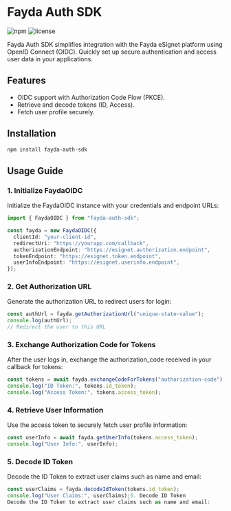 # Fayda Auth SDK

![npm](https://img.shields.io/npm/v/fayda-auth-sdk)
![license](https://img.shields.io/npm/l/fayda-auth-sdk)

Fayda Auth SDK simplifies integration with the Fayda eSignet platform using OpenID Connect (OIDC). Quickly set up secure authentication and access user data in your applications.

## Features
- OIDC support with Authorization Code Flow (PKCE).
- Retrieve and decode tokens (ID, Access).
- Fetch user profile securely.

## Installation
```bash
npm install fayda-auth-sdk
```
## Usage Guide
### 1. Initialize FaydaOIDC

Initialize the FaydaOIDC instance with your credentials and endpoint URLs:

```typescript
import { FaydaOIDC } from "fayda-auth-sdk";

const fayda = new FaydaOIDC({
  clientId: "your-client-id",
  redirectUri: "https://yourapp.com/callback",
  authorizationEndpoint: "https://esignet.authorization.endpoint",
  tokenEndpoint: "https://esignet.token.endpoint",
  userInfoEndpoint: "https://esignet.userinfo.endpoint",
});
```
### 2. Get Authorization URL
Generate the authorization URL to redirect users for login:

```typescript
const authUrl = fayda.getAuthorizationUrl("unique-state-value");
console.log(authUrl);
// Redirect the user to this URL
```
### 3. Exchange Authorization Code for Tokens
After the user logs in, exchange the authorization_code received in your callback for tokens:

```typescript
const tokens = await fayda.exchangeCodeForTokens("authorization-code");
console.log("ID Token:", tokens.id_token);
console.log("Access Token:", tokens.access_token);
```
### 4. Retrieve User Information
Use the access token to securely fetch user profile information:

``` typescript
const userInfo = await fayda.getUserInfo(tokens.access_token);
console.log("User Info:", userInfo);
```
### 5. Decode ID Token
Decode the ID Token to extract user claims such as name and email:

```typescript
const userClaims = fayda.decodeIdToken(tokens.id_token);
console.log("User Claims:", userClaims);5. Decode ID Token
Decode the ID Token to extract user claims such as name and email:
```






